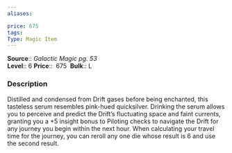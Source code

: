 ```yaml
---
aliases: 

price: 675 
tags: 
Type: Magic Item
---
```

**Source**:: _Galactic Magic pg. 53_  
**Level**:: 6
**Price**::  675 
**Bulk**:: L

### Description

Distilled and condensed from Drift gases before being enchanted, this tasteless serum resembles pink-hued quicksilver. Drinking the serum allows you to perceive and predict the Drift’s fluctuating space and faint currents, granting you a +5 insight bonus to Piloting checks to navigate the Drift for any journey you begin within the next hour. When calculating your travel time for the journey, you can reroll any one die whose result is 6 and use the second result.
